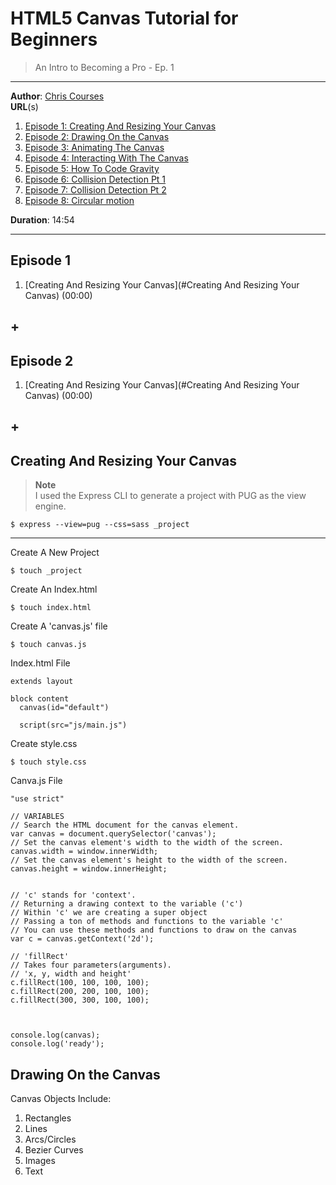 # HTML5 Canvas Tutorial for Beginners  
> An Intro to Becoming a Pro - Ep. 1  

---  
**Author**: [Chris Courses](https://www.youtube.com/channel/UC9Yp2yz6-pwhQuPlIDV_mjA)  
**URL**(s)
1. [Episode 1: Creating And Resizing Your Canvas](https://youtu.be/EO6OkltgudE)  
1. [Episode 2: Drawing On the Canvas](https://youtu.be/83L6B13ixQ0)  
1. [Episode 3: Animating The Canvas](https://youtu.be/83L6B13ixQ0)  
1. [Episode 4: Interacting With The Canvas](https://youtu.be/83L6B13ixQ0)  
1. [Episode 5: How To Code Gravity](https://youtu.be/83L6B13ixQ0)  
1. [Episode 6: Collision Detection Pt 1](https://youtu.be/83L6B13ixQ0)  
1. [Episode 7: Collision Detection Pt 2](https://youtu.be/83L6B13ixQ0)
1. [Episode 8: Circular motion](https://youtu.be/83L6B13ixQ0)

**Duration**: 14:54

---
## Episode 1
1. [Creating And Resizing Your Canvas](#Creating And Resizing Your Canvas) (00:00)
## +

## Episode 2
1. [Creating And Resizing Your Canvas](#Creating And Resizing Your Canvas) (00:00)
## +

## Creating And Resizing Your Canvas
> **Note**  
> I used the Express CLI to generate a project with PUG as the view engine.  
```
$ express --view=pug --css=sass _project
```
---

Create A New Project
```
$ touch _project
```
Create An Index.html
```
$ touch index.html
```
Create A 'canvas.js' file
```
$ touch canvas.js
```
Index.html File
```
extends layout

block content
  canvas(id="default")

  script(src="js/main.js")
```
Create style.css
```
$ touch style.css
```
Canva.js File
```
"use strict"

// VARIABLES
// Search the HTML document for the canvas element.
var canvas = document.querySelector('canvas');
// Set the canvas element's width to the width of the screen.
canvas.width = window.innerWidth;
// Set the canvas element's height to the width of the screen.
canvas.height = window.innerHeight;


// 'c' stands for 'context'.
// Returning a drawing context to the variable ('c')
// Within 'c' we are creating a super object
// Passing a ton of methods and functions to the variable 'c'
// You can use these methods and functions to draw on the canvas
var c = canvas.getContext('2d');

// 'fillRect'
// Takes four parameters(arguments).
// 'x, y, width and height'
c.fillRect(100, 100, 100, 100);
c.fillRect(200, 200, 100, 100);
c.fillRect(300, 300, 100, 100);



console.log(canvas);
console.log('ready');
```

## Drawing On the Canvas

Canvas Objects Include:
1. Rectangles
1. Lines
1. Arcs/Circles
1. Bezier Curves
1. Images
1. Text
